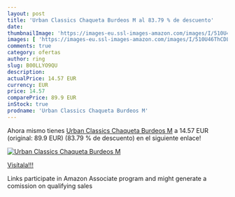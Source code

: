```yaml
---
layout: post
title: 'Urban Classics Chaqueta Burdeos M al 83.79 % de descuento'
date: 
thumbnailImage: 'https://images-eu.ssl-images-amazon.com/images/I/510U46ThCDL._SL200_.jpg'
images: [ 'https://images-eu.ssl-images-amazon.com/images/I/510U46ThCDL._SL200_.jpg' ]
comments: true
category: ofertas
author: ring
slug: B00LLYO9QU
description:
actualPrice: 14.57 EUR
currency: EUR
price: 14.57
comparePrice: 89.9 EUR
inStock: true
prodname: 'Urban Classics Chaqueta Burdeos M'
---
```


Ahora mismo tienes [Urban Classics Chaqueta Burdeos M](https://www.amazon.es/dp/B00LLYO9QU/?tag=tolees-21) a 14.57 EUR (original: 89.9 EUR) (83.79 %  de descuento) en el siguiente enlace!

[![Urban Classics Chaqueta Burdeos M](https://images-eu.ssl-images-amazon.com/images/I/510U46ThCDL._SL200_.jpg)](https://www.amazon.es/dp/B00LLYO9QU/?tag=tolees-21)

[Visítala!!!](https://www.amazon.es/dp/B00LLYO9QU/?tag=tolees-21)

Links participate in Amazon Associate program and might generate a comission on qualifying sales
